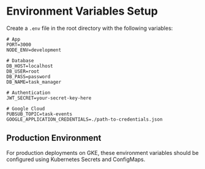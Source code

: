 # Environment Variables Setup

Create a `.env` file in the root directory with the following variables:

```
# App
PORT=3000
NODE_ENV=development

# Database
DB_HOST=localhost
DB_USER=root
DB_PASS=password
DB_NAME=task_manager

# Authentication
JWT_SECRET=your-secret-key-here

# Google Cloud
PUBSUB_TOPIC=task-events
GOOGLE_APPLICATION_CREDENTIALS=./path-to-credentials.json
```

## Production Environment

For production deployments on GKE, these environment variables should be configured using Kubernetes Secrets and ConfigMaps. 
